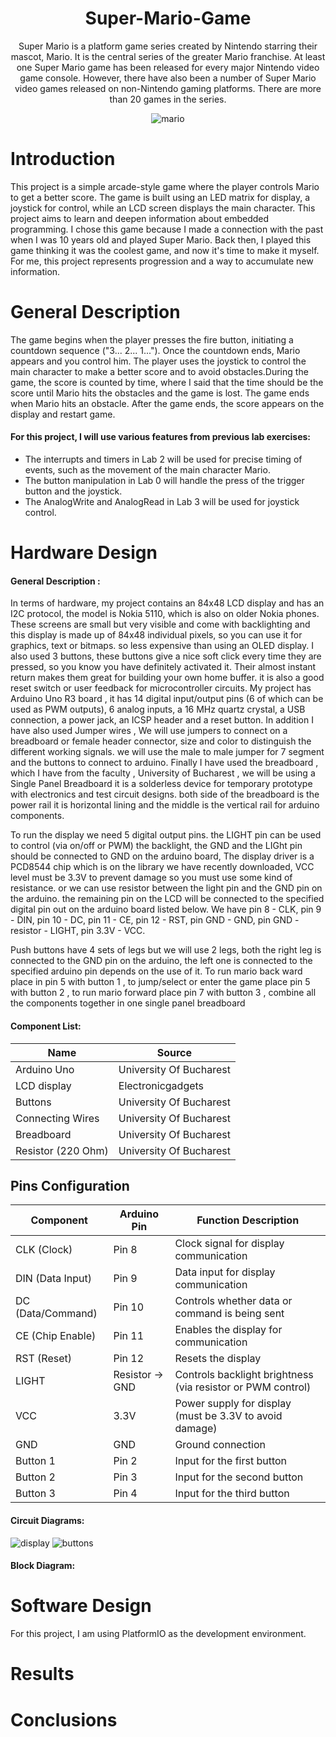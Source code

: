<div align="center">

# Super-Mario-Game

Super Mario is a platform game series created by Nintendo starring their mascot, Mario. It is the central series of the greater Mario franchise. At least one Super Mario game has been released for every major Nintendo video game console. However, there have also been a number of Super Mario video games released on non-Nintendo gaming platforms. There are more than 20 games in the series.

![mario](https://github.com/user-attachments/assets/b9638350-b6ab-4334-b95a-837c750bf4b4)

</div>
   
# Introduction
This project is a simple arcade-style game where the player controls Mario to get a better score. The game is built using an LED matrix for display, a joystick for control, while an LCD screen displays the main character. This project aims to learn and deepen information about embedded programming. I chose this game because I made a connection with the past when I was 10 years old and played Super Mario. Back then, I played this game thinking it was the coolest game, and now it's time to make it myself. For me, this project represents progression and a way to accumulate new information.

# General Description
The game begins when the player presses the fire button, initiating a countdown sequence ("3... 2... 1..."). Once the countdown ends, Mario appears and you control him. The player uses the joystick to control the main character to make a better score and to avoid obstacles.During the game, the score is counted by time, where I said that the time should be the score until Mario hits the obstacles and the game is lost. The game ends when Mario hits an obstacle.
After the game ends, the score appears on the display and restart game.

#### For this project, I will use various features from previous lab exercises:
- The interrupts and timers in Lab 2 will be used for precise timing of events, such as the movement of the main character Mario.
- The button manipulation in Lab 0 will handle the press of the trigger button and the joystick.
- The AnalogWrite and AnalogRead in Lab 3 will be used for joystick control.

# Hardware Design
#### General Description :
In terms of hardware, my project contains an 84x48 LCD display and has an I2C protocol, the model is Nokia 5110, which is also on older Nokia phones. These screens are small but very visible and come with backlighting and this display is made up of 84x48 individual pixels, so you can use it for graphics, text or bitmaps. so less expensive than using an OLED display. I also used 3 buttons, these buttons give a nice soft click every time they are pressed, so you know you have definitely activated it. Their almost instant return makes them great for building your own home buffer. it is also a good reset switch or user feedback for microcontroller circuits. My project has Arduino Uno R3 board , it has 14 digital input/output pins (6 of which can be used as PWM outputs), 6 analog inputs, a 16 MHz quartz crystal, a USB connection, a power jack, an ICSP header and a reset button. In addition I have also used Jumper wires , We will use jumpers to connect on a breadboard or female header connector, size and color to distinguish the different working signals. we will use the male to male jumper for 7 segment and the buttons to connect to arduino. Finally I have used the breadboard , which I have from the faculty , University of Bucharest , we will be using a Single Panel Breadboard it is a solderless device for temporary prototype with electronics and test circuit designs. both side of the breadboard is the power rail it is horizontal lining and the middle is the vertical rail for arduino components.

To run the display we need 5 digital output pins. the LIGHT pin can be used to control (via on/off or PWM) the backlight, the GND and the LIGht pin should be connected to GND on the arduino board, The display driver is a PCD8544 chip which is on the library we have recently downloaded, VCC level must be 3.3V to prevent damage so you must use some kind of resistance. or we can use resistor between the light pin and the GND pin on the arduino. the remaining pin on the LCD will be connected to the specified digital pin out on the arduino board listed below. We have pin 8 - CLK, pin 9 - DIN, pin 10 - DC, pin 11 - CE, pin 12 - RST, pin GND - GND, pin GND - resistor - LIGHT, pin 3.3V - VCC.

Push buttons have 4 sets of legs but we will use 2 legs, both the right leg is connected to the GND pin on the arduino, the left one is connected to the specified arduino pin depends on the use of it.
To run mario back ward place in pin 5 with button 1 , to jump/select or enter the game place pin 5 with button 2 , to run mario forward place pin 7 with button 3 , combine all the components together in one single panel breadboard



#### Component List:

| Name                               | Source                   |
|------------------------------------|--------------------------|
| Arduino Uno                        | University Of Bucharest  |
|LCD display                         | Electronicgadgets        |                  
| Buttons                            | University Of Bucharest  |
| Connecting Wires                   | University Of Bucharest  | 
| Breadboard                         | University Of Bucharest  |
| Resistor (220 Ohm)                | University Of Bucharest   |       


## Pins Configuration

| Component               | Arduino Pin   | Function Description                                                        |
|-------------------------|---------------|-----------------------------------------------------------------------------|
| CLK (Clock)             | Pin 8         | Clock signal for display communication                                      |
| DIN (Data Input)        | Pin 9         | Data input for display communication                                        |
| DC (Data/Command)       | Pin 10        | Controls whether data or command is being sent                              |
| CE (Chip Enable)        | Pin 11        | Enables the display for communication                                       |
| RST (Reset)             | Pin 12        | Resets the display                                                          |
| LIGHT                   | Resistor → GND | Controls backlight brightness (via resistor or PWM control)                |
| VCC                     | 3.3V          | Power supply for display (must be 3.3V to avoid damage)                     |
| GND                     | GND           | Ground connection                                                           |
| Button 1                | Pin 2         | Input for the first button                                                  |
| Button 2                | Pin 3         | Input for the second button                                                 |
| Button 3                | Pin 4         | Input for the third button                                                  |


#### Circuit Diagrams:

![display](https://github.com/user-attachments/assets/dec8b44e-828a-4d99-b6eb-3aecba8370df)
![buttons](https://github.com/user-attachments/assets/a4f05286-754d-428d-ad4e-ef2534adc104)

#### Block Diagram:


# Software Design
For this project, I am using PlatformIO as the development environment.
# Results
# Conclusions

